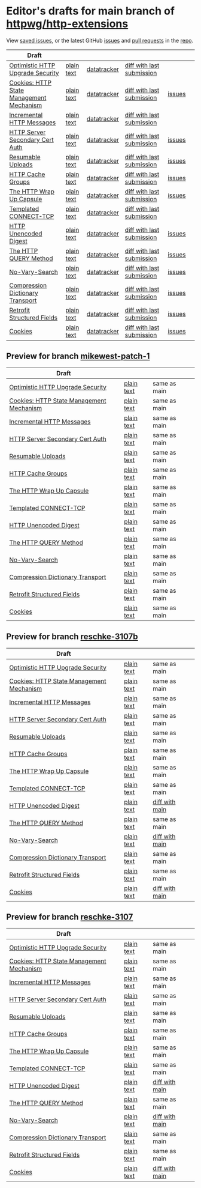 # Editor's drafts for main branch of [httpwg/http-extensions](https://github.com/httpwg/http-extensions)

View [saved issues](issues.html), or the latest GitHub [issues](https://github.com/httpwg/http-extensions/issues) and [pull requests](https://github.com/httpwg/http-extensions/pulls) in the [repo](https://github.com/httpwg/http-extensions).

| Draft |     |     |     |     |     |
| ----- | --- | --- | --- | --- | --- |
| [Optimistic HTTP Upgrade Security](./draft-ietf-httpbis-optimistic-upgrade.html "Security Considerations for Optimistic Protocol Transitions in HTTP/1.1 (HTML)") | [plain text](./draft-ietf-httpbis-optimistic-upgrade.txt "Security Considerations for Optimistic Protocol Transitions in HTTP/1.1 (Text)") | [datatracker](https://datatracker.ietf.org/doc/draft-ietf-httpbis-optimistic-upgrade "Datatracker for draft-ietf-httpbis-optimistic-upgrade") | [diff with last submission](https://author-tools.ietf.org/api/iddiff?doc_1=draft-ietf-httpbis-optimistic-upgrade&url_2=https://httpwg.github.io/http-extensions/draft-ietf-httpbis-optimistic-upgrade.txt) |  |
| [Cookies: HTTP State Management Mechanism](./draft-ietf-httpbis-rfc6265bis.html "Cookies: HTTP State Management Mechanism (HTML)") | [plain text](./draft-ietf-httpbis-rfc6265bis.txt "Cookies: HTTP State Management Mechanism (Text)") | [datatracker](https://datatracker.ietf.org/doc/draft-ietf-httpbis-rfc6265bis "Datatracker for draft-ietf-httpbis-rfc6265bis") | [diff with last submission](https://author-tools.ietf.org/api/iddiff?doc_1=draft-ietf-httpbis-rfc6265bis&url_2=https://httpwg.github.io/http-extensions/draft-ietf-httpbis-rfc6265bis.txt) | [issues](https://github.com/httpwg/http-extensions/labels/6265bis) |
| [Incremental HTTP Messages](./draft-ietf-httpbis-incremental.html "Incremental HTTP Messages (HTML)") | [plain text](./draft-ietf-httpbis-incremental.txt "Incremental HTTP Messages (Text)") | [datatracker](https://datatracker.ietf.org/doc/draft-ietf-httpbis-incremental "Datatracker for draft-ietf-httpbis-incremental") | [diff with last submission](https://author-tools.ietf.org/api/iddiff?doc_1=draft-ietf-httpbis-incremental&url_2=https://httpwg.github.io/http-extensions/draft-ietf-httpbis-incremental.txt) |  |
| [HTTP Server Secondary Cert Auth](./draft-ietf-httpbis-secondary-server-certs.html "Secondary Certificate Authentication of HTTP Servers (HTML)") | [plain text](./draft-ietf-httpbis-secondary-server-certs.txt "Secondary Certificate Authentication of HTTP Servers (Text)") | [datatracker](https://datatracker.ietf.org/doc/draft-ietf-httpbis-secondary-server-certs "Datatracker for draft-ietf-httpbis-secondary-server-certs") | [diff with last submission](https://author-tools.ietf.org/api/iddiff?doc_1=draft-ietf-httpbis-secondary-server-certs&url_2=https://httpwg.github.io/http-extensions/draft-ietf-httpbis-secondary-server-certs.txt) | [issues](https://github.com/httpwg/http-extensions/labels/secondary-server-certs) |
| [Resumable Uploads](./draft-ietf-httpbis-resumable-upload.html "Resumable Uploads for HTTP (HTML)") | [plain text](./draft-ietf-httpbis-resumable-upload.txt "Resumable Uploads for HTTP (Text)") | [datatracker](https://datatracker.ietf.org/doc/draft-ietf-httpbis-resumable-upload "Datatracker for draft-ietf-httpbis-resumable-upload") | [diff with last submission](https://author-tools.ietf.org/api/iddiff?doc_1=draft-ietf-httpbis-resumable-upload&url_2=https://httpwg.github.io/http-extensions/draft-ietf-httpbis-resumable-upload.txt) | [issues](https://github.com/httpwg/http-extensions/labels/resumable-upload) |
| [HTTP Cache Groups](./draft-ietf-httpbis-cache-groups.html "HTTP Cache Groups (HTML)") | [plain text](./draft-ietf-httpbis-cache-groups.txt "HTTP Cache Groups (Text)") | [datatracker](https://datatracker.ietf.org/doc/draft-ietf-httpbis-cache-groups "Datatracker for draft-ietf-httpbis-cache-groups") | [diff with last submission](https://author-tools.ietf.org/api/iddiff?doc_1=draft-ietf-httpbis-cache-groups&url_2=https://httpwg.github.io/http-extensions/draft-ietf-httpbis-cache-groups.txt) | [issues](https://github.com/httpwg/http-extensions/labels/cache-groups) |
| [The HTTP Wrap Up Capsule](./draft-ietf-httpbis-wrap-up.html "The HTTP Wrap Up Capsule (HTML)") | [plain text](./draft-ietf-httpbis-wrap-up.txt "The HTTP Wrap Up Capsule (Text)") | [datatracker](https://datatracker.ietf.org/doc/draft-ietf-httpbis-wrap-up "Datatracker for draft-ietf-httpbis-wrap-up") | [diff with last submission](https://author-tools.ietf.org/api/iddiff?doc_1=draft-ietf-httpbis-wrap-up&url_2=https://httpwg.github.io/http-extensions/draft-ietf-httpbis-wrap-up.txt) | [issues](https://github.com/httpwg/http-extensions/labels/wrap-up) |
| [Templated CONNECT-TCP](./draft-ietf-httpbis-connect-tcp.html "Template-Driven HTTP CONNECT Proxying for TCP (HTML)") | [plain text](./draft-ietf-httpbis-connect-tcp.txt "Template-Driven HTTP CONNECT Proxying for TCP (Text)") | [datatracker](https://datatracker.ietf.org/doc/draft-ietf-httpbis-connect-tcp "Datatracker for draft-ietf-httpbis-connect-tcp") | [diff with last submission](https://author-tools.ietf.org/api/iddiff?doc_1=draft-ietf-httpbis-connect-tcp&url_2=https://httpwg.github.io/http-extensions/draft-ietf-httpbis-connect-tcp.txt) |  |
| [HTTP Unencoded Digest](./draft-ietf-httpbis-unencoded-digest.html "HTTP Unencoded Digest (HTML)") | [plain text](./draft-ietf-httpbis-unencoded-digest.txt "HTTP Unencoded Digest (Text)") | [datatracker](https://datatracker.ietf.org/doc/draft-ietf-httpbis-unencoded-digest "Datatracker for draft-ietf-httpbis-unencoded-digest") | [diff with last submission](https://author-tools.ietf.org/api/iddiff?doc_1=draft-ietf-httpbis-unencoded-digest&url_2=https://httpwg.github.io/http-extensions/draft-ietf-httpbis-unencoded-digest.txt) | [issues](https://github.com/httpwg/http-extensions/labels/unencoded-digest) |
| [The HTTP QUERY Method](./draft-ietf-httpbis-safe-method-w-body.html "The HTTP QUERY Method (HTML)") | [plain text](./draft-ietf-httpbis-safe-method-w-body.txt "The HTTP QUERY Method (Text)") | [datatracker](https://datatracker.ietf.org/doc/draft-ietf-httpbis-safe-method-w-body "Datatracker for draft-ietf-httpbis-safe-method-w-body") | [diff with last submission](https://author-tools.ietf.org/api/iddiff?doc_1=draft-ietf-httpbis-safe-method-w-body&url_2=https://httpwg.github.io/http-extensions/draft-ietf-httpbis-safe-method-w-body.txt) | [issues](https://github.com/httpwg/http-extensions/labels/query-method) |
| [No-Vary-Search](./draft-ietf-httpbis-no-vary-search.html "The No-Vary-Search HTTP Response Header Field (HTML)") | [plain text](./draft-ietf-httpbis-no-vary-search.txt "The No-Vary-Search HTTP Response Header Field (Text)") | [datatracker](https://datatracker.ietf.org/doc/draft-ietf-httpbis-no-vary-search "Datatracker for draft-ietf-httpbis-no-vary-search") | [diff with last submission](https://author-tools.ietf.org/api/iddiff?doc_1=draft-ietf-httpbis-no-vary-search&url_2=https://httpwg.github.io/http-extensions/draft-ietf-httpbis-no-vary-search.txt) | [issues](https://github.com/httpwg/http-extensions/labels/no-vary-search) |
| [Compression Dictionary Transport](./draft-ietf-httpbis-compression-dictionary.html "Compression Dictionary Transport (HTML)") | [plain text](./draft-ietf-httpbis-compression-dictionary.txt "Compression Dictionary Transport (Text)") | [datatracker](https://datatracker.ietf.org/doc/draft-ietf-httpbis-compression-dictionary "Datatracker for draft-ietf-httpbis-compression-dictionary") | [diff with last submission](https://author-tools.ietf.org/api/iddiff?doc_1=draft-ietf-httpbis-compression-dictionary&url_2=https://httpwg.github.io/http-extensions/draft-ietf-httpbis-compression-dictionary.txt) | [issues](https://github.com/httpwg/http-extensions/labels/compression-dictionary) |
| [Retrofit Structured Fields](./draft-ietf-httpbis-retrofit.html "Retrofit Structured Fields for HTTP (HTML)") | [plain text](./draft-ietf-httpbis-retrofit.txt "Retrofit Structured Fields for HTTP (Text)") | [datatracker](https://datatracker.ietf.org/doc/draft-ietf-httpbis-retrofit "Datatracker for draft-ietf-httpbis-retrofit") | [diff with last submission](https://author-tools.ietf.org/api/iddiff?doc_1=draft-ietf-httpbis-retrofit&url_2=https://httpwg.github.io/http-extensions/draft-ietf-httpbis-retrofit.txt) | [issues](https://github.com/httpwg/http-extensions/labels/retrofit) |
| [Cookies](./draft-ietf-httpbis-layered-cookies.html "Cookies: HTTP State Management Mechanism (HTML)") | [plain text](./draft-ietf-httpbis-layered-cookies.txt "Cookies: HTTP State Management Mechanism (Text)") | [datatracker](https://datatracker.ietf.org/doc/draft-ietf-httpbis-layered-cookies "Datatracker for draft-ietf-httpbis-layered-cookies") | [diff with last submission](https://author-tools.ietf.org/api/iddiff?doc_1=draft-ietf-httpbis-layered-cookies&url_2=https://httpwg.github.io/http-extensions/draft-ietf-httpbis-layered-cookies.txt) | [issues](https://github.com/httpwg/http-extensions/labels/cookies) |

## Preview for branch [mikewest-patch-1](mikewest-patch-1)

| Draft |     |     |     |
| ----- | --- | --- | --- |
| [Optimistic HTTP Upgrade Security](mikewest-patch-1/draft-ietf-httpbis-optimistic-upgrade.html "Security Considerations for Optimistic Protocol Transitions in HTTP/1.1 (HTML)") | [plain text](mikewest-patch-1/draft-ietf-httpbis-optimistic-upgrade.txt "Security Considerations for Optimistic Protocol Transitions in HTTP/1.1 (Text)") | same as main |
| [Cookies: HTTP State Management Mechanism](mikewest-patch-1/draft-ietf-httpbis-rfc6265bis.html "Cookies: HTTP State Management Mechanism (HTML)") | [plain text](mikewest-patch-1/draft-ietf-httpbis-rfc6265bis.txt "Cookies: HTTP State Management Mechanism (Text)") | same as main |
| [Incremental HTTP Messages](mikewest-patch-1/draft-ietf-httpbis-incremental.html "Incremental HTTP Messages (HTML)") | [plain text](mikewest-patch-1/draft-ietf-httpbis-incremental.txt "Incremental HTTP Messages (Text)") | same as main |
| [HTTP Server Secondary Cert Auth](mikewest-patch-1/draft-ietf-httpbis-secondary-server-certs.html "Secondary Certificate Authentication of HTTP Servers (HTML)") | [plain text](mikewest-patch-1/draft-ietf-httpbis-secondary-server-certs.txt "Secondary Certificate Authentication of HTTP Servers (Text)") | same as main |
| [Resumable Uploads](mikewest-patch-1/draft-ietf-httpbis-resumable-upload.html "Resumable Uploads for HTTP (HTML)") | [plain text](mikewest-patch-1/draft-ietf-httpbis-resumable-upload.txt "Resumable Uploads for HTTP (Text)") | same as main |
| [HTTP Cache Groups](mikewest-patch-1/draft-ietf-httpbis-cache-groups.html "HTTP Cache Groups (HTML)") | [plain text](mikewest-patch-1/draft-ietf-httpbis-cache-groups.txt "HTTP Cache Groups (Text)") | same as main |
| [The HTTP Wrap Up Capsule](mikewest-patch-1/draft-ietf-httpbis-wrap-up.html "The HTTP Wrap Up Capsule (HTML)") | [plain text](mikewest-patch-1/draft-ietf-httpbis-wrap-up.txt "The HTTP Wrap Up Capsule (Text)") | same as main |
| [Templated CONNECT-TCP](mikewest-patch-1/draft-ietf-httpbis-connect-tcp.html "Template-Driven HTTP CONNECT Proxying for TCP (HTML)") | [plain text](mikewest-patch-1/draft-ietf-httpbis-connect-tcp.txt "Template-Driven HTTP CONNECT Proxying for TCP (Text)") | same as main |
| [HTTP Unencoded Digest](mikewest-patch-1/draft-ietf-httpbis-unencoded-digest.html "HTTP Unencoded Digest (HTML)") | [plain text](mikewest-patch-1/draft-ietf-httpbis-unencoded-digest.txt "HTTP Unencoded Digest (Text)") | same as main |
| [The HTTP QUERY Method](mikewest-patch-1/draft-ietf-httpbis-safe-method-w-body.html "The HTTP QUERY Method (HTML)") | [plain text](mikewest-patch-1/draft-ietf-httpbis-safe-method-w-body.txt "The HTTP QUERY Method (Text)") | same as main |
| [No-Vary-Search](mikewest-patch-1/draft-ietf-httpbis-no-vary-search.html "The No-Vary-Search HTTP Response Header Field (HTML)") | [plain text](mikewest-patch-1/draft-ietf-httpbis-no-vary-search.txt "The No-Vary-Search HTTP Response Header Field (Text)") | same as main |
| [Compression Dictionary Transport](mikewest-patch-1/draft-ietf-httpbis-compression-dictionary.html "Compression Dictionary Transport (HTML)") | [plain text](mikewest-patch-1/draft-ietf-httpbis-compression-dictionary.txt "Compression Dictionary Transport (Text)") | same as main |
| [Retrofit Structured Fields](mikewest-patch-1/draft-ietf-httpbis-retrofit.html "Retrofit Structured Fields for HTTP (HTML)") | [plain text](mikewest-patch-1/draft-ietf-httpbis-retrofit.txt "Retrofit Structured Fields for HTTP (Text)") | same as main |
| [Cookies](mikewest-patch-1/draft-ietf-httpbis-layered-cookies.html "Cookies: HTTP State Management Mechanism (HTML)") | [plain text](mikewest-patch-1/draft-ietf-httpbis-layered-cookies.txt "Cookies: HTTP State Management Mechanism (Text)") | same as main |

## Preview for branch [reschke-3107b](reschke-3107b)

| Draft |     |     |     |
| ----- | --- | --- | --- |
| [Optimistic HTTP Upgrade Security](reschke-3107b/draft-ietf-httpbis-optimistic-upgrade.html "Security Considerations for Optimistic Protocol Transitions in HTTP/1.1 (HTML)") | [plain text](reschke-3107b/draft-ietf-httpbis-optimistic-upgrade.txt "Security Considerations for Optimistic Protocol Transitions in HTTP/1.1 (Text)") | same as main |
| [Cookies: HTTP State Management Mechanism](reschke-3107b/draft-ietf-httpbis-rfc6265bis.html "Cookies: HTTP State Management Mechanism (HTML)") | [plain text](reschke-3107b/draft-ietf-httpbis-rfc6265bis.txt "Cookies: HTTP State Management Mechanism (Text)") | same as main |
| [Incremental HTTP Messages](reschke-3107b/draft-ietf-httpbis-incremental.html "Incremental HTTP Messages (HTML)") | [plain text](reschke-3107b/draft-ietf-httpbis-incremental.txt "Incremental HTTP Messages (Text)") | same as main |
| [HTTP Server Secondary Cert Auth](reschke-3107b/draft-ietf-httpbis-secondary-server-certs.html "Secondary Certificate Authentication of HTTP Servers (HTML)") | [plain text](reschke-3107b/draft-ietf-httpbis-secondary-server-certs.txt "Secondary Certificate Authentication of HTTP Servers (Text)") | same as main |
| [Resumable Uploads](reschke-3107b/draft-ietf-httpbis-resumable-upload.html "Resumable Uploads for HTTP (HTML)") | [plain text](reschke-3107b/draft-ietf-httpbis-resumable-upload.txt "Resumable Uploads for HTTP (Text)") | same as main |
| [HTTP Cache Groups](reschke-3107b/draft-ietf-httpbis-cache-groups.html "HTTP Cache Groups (HTML)") | [plain text](reschke-3107b/draft-ietf-httpbis-cache-groups.txt "HTTP Cache Groups (Text)") | same as main |
| [The HTTP Wrap Up Capsule](reschke-3107b/draft-ietf-httpbis-wrap-up.html "The HTTP Wrap Up Capsule (HTML)") | [plain text](reschke-3107b/draft-ietf-httpbis-wrap-up.txt "The HTTP Wrap Up Capsule (Text)") | same as main |
| [Templated CONNECT-TCP](reschke-3107b/draft-ietf-httpbis-connect-tcp.html "Template-Driven HTTP CONNECT Proxying for TCP (HTML)") | [plain text](reschke-3107b/draft-ietf-httpbis-connect-tcp.txt "Template-Driven HTTP CONNECT Proxying for TCP (Text)") | same as main |
| [HTTP Unencoded Digest](reschke-3107b/draft-ietf-httpbis-unencoded-digest.html "HTTP Unencoded Digest (HTML)") | [plain text](reschke-3107b/draft-ietf-httpbis-unencoded-digest.txt "HTTP Unencoded Digest (Text)") | [diff with main](https://author-tools.ietf.org/api/iddiff?url_1=https://httpwg.github.io/http-extensions/draft-ietf-httpbis-unencoded-digest.txt&url_2=https://httpwg.github.io/http-extensions/reschke-3107b/draft-ietf-httpbis-unencoded-digest.txt) |
| [The HTTP QUERY Method](reschke-3107b/draft-ietf-httpbis-safe-method-w-body.html "The HTTP QUERY Method (HTML)") | [plain text](reschke-3107b/draft-ietf-httpbis-safe-method-w-body.txt "The HTTP QUERY Method (Text)") | same as main |
| [No-Vary-Search](reschke-3107b/draft-ietf-httpbis-no-vary-search.html "The No-Vary-Search HTTP Response Header Field (HTML)") | [plain text](reschke-3107b/draft-ietf-httpbis-no-vary-search.txt "The No-Vary-Search HTTP Response Header Field (Text)") | [diff with main](https://author-tools.ietf.org/api/iddiff?url_1=https://httpwg.github.io/http-extensions/draft-ietf-httpbis-no-vary-search.txt&url_2=https://httpwg.github.io/http-extensions/reschke-3107b/draft-ietf-httpbis-no-vary-search.txt) |
| [Compression Dictionary Transport](reschke-3107b/draft-ietf-httpbis-compression-dictionary.html "Compression Dictionary Transport (HTML)") | [plain text](reschke-3107b/draft-ietf-httpbis-compression-dictionary.txt "Compression Dictionary Transport (Text)") | same as main |
| [Retrofit Structured Fields](reschke-3107b/draft-ietf-httpbis-retrofit.html "Retrofit Structured Fields for HTTP (HTML)") | [plain text](reschke-3107b/draft-ietf-httpbis-retrofit.txt "Retrofit Structured Fields for HTTP (Text)") | same as main |
| [Cookies](reschke-3107b/draft-ietf-httpbis-layered-cookies.html "Cookies: HTTP State Management Mechanism (HTML)") | [plain text](reschke-3107b/draft-ietf-httpbis-layered-cookies.txt "Cookies: HTTP State Management Mechanism (Text)") | [diff with main](https://author-tools.ietf.org/api/iddiff?url_1=https://httpwg.github.io/http-extensions/draft-ietf-httpbis-layered-cookies.txt&url_2=https://httpwg.github.io/http-extensions/reschke-3107b/draft-ietf-httpbis-layered-cookies.txt) |

## Preview for branch [reschke-3107](reschke-3107)

| Draft |     |     |     |
| ----- | --- | --- | --- |
| [Optimistic HTTP Upgrade Security](reschke-3107/draft-ietf-httpbis-optimistic-upgrade.html "Security Considerations for Optimistic Protocol Transitions in HTTP/1.1 (HTML)") | [plain text](reschke-3107/draft-ietf-httpbis-optimistic-upgrade.txt "Security Considerations for Optimistic Protocol Transitions in HTTP/1.1 (Text)") | same as main |
| [Cookies: HTTP State Management Mechanism](reschke-3107/draft-ietf-httpbis-rfc6265bis.html "Cookies: HTTP State Management Mechanism (HTML)") | [plain text](reschke-3107/draft-ietf-httpbis-rfc6265bis.txt "Cookies: HTTP State Management Mechanism (Text)") | same as main |
| [Incremental HTTP Messages](reschke-3107/draft-ietf-httpbis-incremental.html "Incremental HTTP Messages (HTML)") | [plain text](reschke-3107/draft-ietf-httpbis-incremental.txt "Incremental HTTP Messages (Text)") | same as main |
| [HTTP Server Secondary Cert Auth](reschke-3107/draft-ietf-httpbis-secondary-server-certs.html "Secondary Certificate Authentication of HTTP Servers (HTML)") | [plain text](reschke-3107/draft-ietf-httpbis-secondary-server-certs.txt "Secondary Certificate Authentication of HTTP Servers (Text)") | same as main |
| [Resumable Uploads](reschke-3107/draft-ietf-httpbis-resumable-upload.html "Resumable Uploads for HTTP (HTML)") | [plain text](reschke-3107/draft-ietf-httpbis-resumable-upload.txt "Resumable Uploads for HTTP (Text)") | same as main |
| [HTTP Cache Groups](reschke-3107/draft-ietf-httpbis-cache-groups.html "HTTP Cache Groups (HTML)") | [plain text](reschke-3107/draft-ietf-httpbis-cache-groups.txt "HTTP Cache Groups (Text)") | same as main |
| [The HTTP Wrap Up Capsule](reschke-3107/draft-ietf-httpbis-wrap-up.html "The HTTP Wrap Up Capsule (HTML)") | [plain text](reschke-3107/draft-ietf-httpbis-wrap-up.txt "The HTTP Wrap Up Capsule (Text)") | same as main |
| [Templated CONNECT-TCP](reschke-3107/draft-ietf-httpbis-connect-tcp.html "Template-Driven HTTP CONNECT Proxying for TCP (HTML)") | [plain text](reschke-3107/draft-ietf-httpbis-connect-tcp.txt "Template-Driven HTTP CONNECT Proxying for TCP (Text)") | same as main |
| [HTTP Unencoded Digest](reschke-3107/draft-ietf-httpbis-unencoded-digest.html "HTTP Unencoded Digest (HTML)") | [plain text](reschke-3107/draft-ietf-httpbis-unencoded-digest.txt "HTTP Unencoded Digest (Text)") | [diff with main](https://author-tools.ietf.org/api/iddiff?url_1=https://httpwg.github.io/http-extensions/draft-ietf-httpbis-unencoded-digest.txt&url_2=https://httpwg.github.io/http-extensions/reschke-3107/draft-ietf-httpbis-unencoded-digest.txt) |
| [The HTTP QUERY Method](reschke-3107/draft-ietf-httpbis-safe-method-w-body.html "The HTTP QUERY Method (HTML)") | [plain text](reschke-3107/draft-ietf-httpbis-safe-method-w-body.txt "The HTTP QUERY Method (Text)") | same as main |
| [No-Vary-Search](reschke-3107/draft-ietf-httpbis-no-vary-search.html "The No-Vary-Search HTTP Response Header Field (HTML)") | [plain text](reschke-3107/draft-ietf-httpbis-no-vary-search.txt "The No-Vary-Search HTTP Response Header Field (Text)") | [diff with main](https://author-tools.ietf.org/api/iddiff?url_1=https://httpwg.github.io/http-extensions/draft-ietf-httpbis-no-vary-search.txt&url_2=https://httpwg.github.io/http-extensions/reschke-3107/draft-ietf-httpbis-no-vary-search.txt) |
| [Compression Dictionary Transport](reschke-3107/draft-ietf-httpbis-compression-dictionary.html "Compression Dictionary Transport (HTML)") | [plain text](reschke-3107/draft-ietf-httpbis-compression-dictionary.txt "Compression Dictionary Transport (Text)") | same as main |
| [Retrofit Structured Fields](reschke-3107/draft-ietf-httpbis-retrofit.html "Retrofit Structured Fields for HTTP (HTML)") | [plain text](reschke-3107/draft-ietf-httpbis-retrofit.txt "Retrofit Structured Fields for HTTP (Text)") | same as main |
| [Cookies](reschke-3107/draft-ietf-httpbis-layered-cookies.html "Cookies: HTTP State Management Mechanism (HTML)") | [plain text](reschke-3107/draft-ietf-httpbis-layered-cookies.txt "Cookies: HTTP State Management Mechanism (Text)") | [diff with main](https://author-tools.ietf.org/api/iddiff?url_1=https://httpwg.github.io/http-extensions/draft-ietf-httpbis-layered-cookies.txt&url_2=https://httpwg.github.io/http-extensions/reschke-3107/draft-ietf-httpbis-layered-cookies.txt) |

